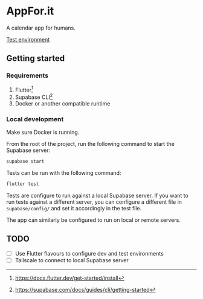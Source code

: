 # AppFor.it

A calendar app for humans.

[Test environment](http://parousia-flutter.pages.dev)

## Getting started

### Requirements

1. Flutter[^flutter-get-started]
2. Supabase CLI[^supabase-cli]
3. Docker or another compatible runtime

### Local development

Make sure Docker is running.

From the root of the project, run the following command to start the Supabase server:

```sh
supabase start
```

Tests can be run with the following command:

```sh
flutter test
```

Tests are configure to run against a local Supabase server.
If you want to run tests against a different server,
you can configure a different file in `supabase/config/`
and set it accordingly in the test file.

The app can similarly be configured to run on local or remote servers.

## TODO

- [ ] Use Flutter flavours to configure dev and test environments
- [ ] Tailscale to connect to local Supabase server

[^flutter-get-started]: https://docs.flutter.dev/get-started/install

[^supabase-cli]: https://supabase.com/docs/guides/cli/getting-started

